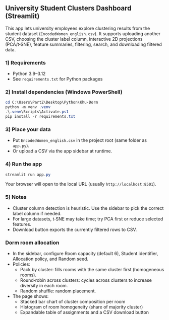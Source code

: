 ## University Student Clusters Dashboard (Streamlit)

This app lets university employees explore clustering results from the student dataset (`EncodedWomen_english.csv`). It supports uploading another CSV, choosing the cluster label column, interactive 2D projections (PCA/t‑SNE), feature summaries, filtering, search, and downloading filtered data.

### 1) Requirements

- Python 3.9–3.12
- See `requirements.txt` for Python packages

### 2) Install dependencies (Windows PowerShell)

```powershell
cd C:\Users\PartZ\Desktop\Python\Khu-Dorm
python -m venv .venv
.\.venv\Scripts\Activate.ps1
pip install -r requirements.txt
```

### 3) Place your data

- Put `EncodedWomen_english.csv` in the project root (same folder as `app.py`).
- Or upload a CSV via the app sidebar at runtime.

### 4) Run the app

```powershell
streamlit run app.py
```

Your browser will open to the local URL (usually `http://localhost:8501`).

### 5) Notes

- Cluster column detection is heuristic. Use the sidebar to pick the correct label column if needed.
- For large datasets, t‑SNE may take time; try PCA first or reduce selected features.
- Download button exports the currently filtered rows to CSV.

### Dorm room allocation

- In the sidebar, configure Room capacity (default 6), Student identifier, Allocation policy, and Random seed.
- Policies:
  - Pack by cluster: fills rooms with the same cluster first (homogeneous rooms).
  - Round‑robin across clusters: cycles across clusters to increase diversity in each room.
  - Random shuffle: random placement.
- The page shows:
  - Stacked bar chart of cluster composition per room
  - Histogram of room homogeneity (share of majority cluster)
  - Expandable table of assignments and a CSV download button


